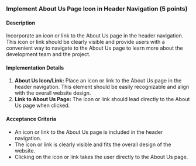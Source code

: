### Implement About Us Page Icon in Header Navigation (5 points)

#### Description

Incorporate an icon or link to the About Us page in the header navigation. This icon or link should be clearly visible and provide users with a convenient way to navigate to the About Us page to learn more about the development team and the project.

#### Implementation Details

1. **About Us Icon/Link:** Place an icon or link to the About Us page in the header navigation. This element should be easily recognizable and align with the overall website design.
2. **Link to About Us Page:** The icon or link should lead directly to the About Us page when clicked.

#### Acceptance Criteria

- An icon or link to the About Us page is included in the header navigation.
- The icon or link is clearly visible and fits the overall design of the website.
- Clicking on the icon or link takes the user directly to the About Us page.
